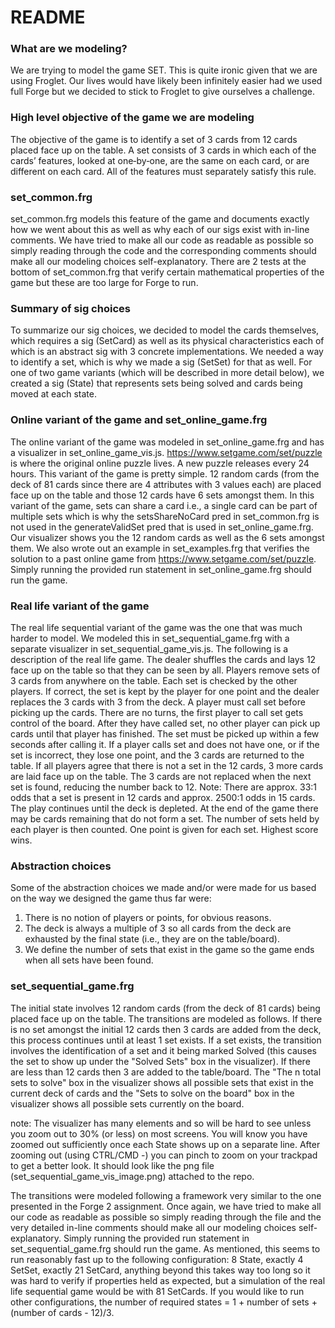 # README

### What are we modeling?
We are trying to model the game SET. This is quite ironic given that we are using Froglet. Our lives would have likely been infinitely easier had we used full Forge but we decided to stick to Froglet to give ourselves a challenge.

### High level objective of the game we are modeling
The objective of the game is to identify a set of 3 cards from 12 cards placed face up on the table. A set consists of 3 cards in which each of the cards’ features, looked at one‐by‐one, are the same on each card, or are different on each card. All of the features must separately satisfy this rule. 

### set_common.frg
set_common.frg models this feature of the game and documents exactly how we went about this as well as why each of our sigs exist with in-line comments. We have tried to make all our code as readable as possible so simply reading through the code and the corresponding comments should make all our modeling choices self-explanatory. There are 2 tests at the bottom of set_common.frg that verify certain mathematical properties of the game but these are too large for Forge to run.

### Summary of sig choices
To summarize our sig choices, we decided to model the cards themselves, which requires a sig (SetCard) as well as its physical characteristics each of which is an abstract sig with 3 concrete implementations. We needed a way to identify a set, which is why we made a sig (SetSet) for that as well. For one of two game variants (which will be described in more detail below), we created a sig (State) that represents sets being solved and cards being moved at each state.

### Online variant of the game and set_online_game.frg
The online variant of the game was modeled in set_online_game.frg and has a visualizer in set_online_game_vis.js. https://www.setgame.com/set/puzzle is where the original online puzzle lives. A new puzzle releases every 24 hours. This variant of the game is pretty simple. 12 random cards (from the deck of 81 cards since there are 4 attributes with 3 values each) are placed face up on the table and those 12 cards have 6 sets amongst them. In this variant of the game, sets can share a card i.e., a single card can be part of multiple sets which is why the setsShareNoCard pred in set_common.frg is not used in the generateValidSet pred that is used in set_online_game.frg. Our visualizer shows you the 12 random cards as well as the 6 sets amongst them. We also wrote out an example in set_examples.frg that verifies the solution to a past online game from https://www.setgame.com/set/puzzle. Simply running the provided run statement in set_online_game.frg should run the game.

### Real life variant of the game
The real life sequential variant of the game was the one that was much harder to model. We modeled this in set_sequential_game.frg with a separate visualizer in set_sequential_game_vis.js. The following is a description of the real life game. The dealer shuffles the cards and lays 12 face up on the table so that they can be seen by all. Players remove sets of 3 cards from anywhere on the table. Each set is checked by the other players. If correct, the set is kept by the player for one point and the dealer replaces the 3 cards with 3 from the deck. A player must call set before picking up the cards. There are no turns, the first player to call set gets control of the board. After they have called set, no other player can pick up cards until that player has finished. The set must be picked up within a few seconds after calling it. If a player calls set and does not have one, or if the set is incorrect, they lose one point, and the 3 cards are returned to the table. If all players agree that there is not a set in the 12 cards, 3 more cards are laid face up on the table. The 3 cards are not replaced when the next set is found, reducing the number back to 12. Note: There are approx. 33:1 odds that a set is present in 12 cards and approx. 2500:1 odds in 15 cards. The play continues until the deck is depleted. At the end of the game there may be cards remaining that do not form a set. The number of sets held by each player is then counted. One point is given for each set. Highest score wins. 

### Abstraction choices
Some of the abstraction choices we made and/or were made for us based on the way we designed the game thus far were:
1. There is no notion of players or points, for obvious reasons.
2. The deck is always a multiple of 3 so all cards from the deck are exhausted by the final state (i.e., they are on the table/board).
3. We define the number of sets that exist in the game so the game ends when all sets have been found.

### set_sequential_game.frg
The initial state involves 12 random cards (from the deck of 81 cards) being placed face up on the table. The transitions are modeled as follows. If there is no set amongst the initial 12 cards then 3 cards are added from the deck, this process continues until at least 1 set exists. If a set exists, the transition involves the identification of a set and it being marked Solved (this causes the set to show up under the "Solved Sets" box in the visualizer). If there are less than 12 cards then 3 are added to the table/board. The "The n total sets to solve" box in the visualizer shows all possible sets that exist in the current deck of cards and the "Sets to solve on the board" box in the visualizer shows all possible sets currently on the board.

note: The visualizer has many elements and so will be hard to see unless you zoom out to 30% (or less) on most screens. You will know you have zoomed out sufficiently once each State shows up on a separate line. After zooming out (using CTRL/CMD -) you can pinch to zoom on your trackpad to get a better look. It should look like the png file (set_sequential_game_vis_image.png) attached to the repo.

The transitions were modeled following a framework very similar to the one presented in the Forge 2 assignment. Once again, we have tried to make all our code as readable as possible so simply reading through the file and the very detailed in-line comments should make all our modeling choices self-explanatory. Simply running the provided run statement in set_sequential_game.frg should run the game. As mentioned, this seems to run reasonably fast up to the following configuration: 8 State, exactly 4 SetSet, exactly 21 SetCard, anything beyond this takes way too long so it was hard to verify if properties held as expected, but a simulation of the real life sequential game would be with 81 SetCards. If you would like to run other configurations, the number of required states = 1 + number of sets + (number of cards - 12)/3.